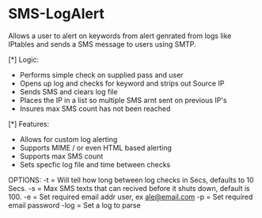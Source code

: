 # SMS-LogAlert

Allows a user to alert on keywords from alert genrated from logs like IPtables and sends a SMS message to users using SMTP.

[*] Logic:
- Performs simple check on supplied pass and user
- Opens up log and checks for keyword and strips out Source IP
- Sends SMS and clears log file
- Places the IP in a list so multiple SMS arnt sent on previous IP's
- Insures max SMS count has not been reached

[*] Features:
- Allows for custom log alerting
- Supports MIME / or even HTML based alerting
- Supports max SMS count
- Sets specfic log file and time between checks


OPTIONS:
-t = Will tell how long between log checks in Secs, defaults to 10 Secs.
-s = Max SMS texts that can recived before it shuts down, default is 100.
-e = Set required email addr user, ex ale@email.com
-p = Set required email password
-log = Set a log to parse
